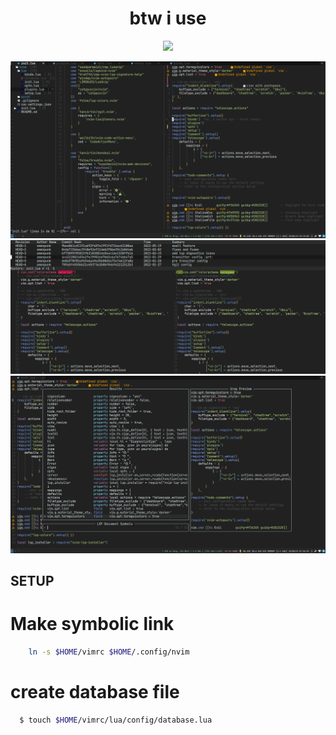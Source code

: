<h1 align="center">btw i use</h1>
<p align="center"><img src="https://www.archlinux.org/static/logos/archlinux-logo-black-90dpi.0c696e9c0d84.png"></p>

![Screenshot](/scrot/1.png)
![Screenshot](/scrot/2.png)
![Screenshot](/scrot/3.png)

## SETUP

# Make symbolic link

```sh
    ln -s $HOME/vimrc $HOME/.config/nvim
```

# create database file

```sh
  $ touch $HOME/vimrc/lua/config/database.lua
```
